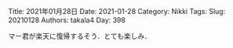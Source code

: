 ﻿Title: 2021年01月28日
Date: 2021-01-28
Category: Nikki
Tags: 
Slug: 20210128
Authors: takala4
Day: 398



マー君が楽天に復帰するそう．とても楽しみ．